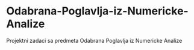 # Odabrana-Poglavlja-iz-Numericke-Analize
Projektni zadaci sa predmeta Odabrana Poglavlja iz Numericke Analize
